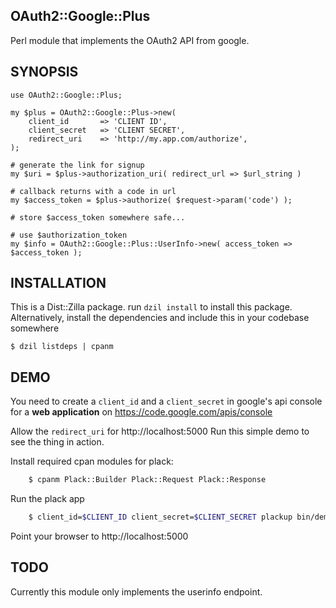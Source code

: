 ## OAuth2::Google::Plus

Perl module that implements the OAuth2 API from google.

## SYNOPSIS

    use OAuth2::Google::Plus;

    my $plus = OAuth2::Google::Plus->new(
        client_id       => 'CLIENT ID',
        client_secret   => 'CLIENT SECRET',
        redirect_uri    => 'http://my.app.com/authorize',
    );

    # generate the link for signup
    my $uri = $plus->authorization_uri( redirect_url => $url_string )

    # callback returns with a code in url
    my $access_token = $plus->authorize( $request->param('code') );

    # store $access_token somewhere safe...

    # use $authorization_token
    my $info = OAuth2::Google::Plus::UserInfo->new( access_token => $access_token );

## INSTALLATION

This is a Dist::Zilla package. run `dzil install` to install this package.
Alternatively, install the dependencies and include this in your codebase somewhere

    $ dzil listdeps | cpanm

## DEMO

You need to create a `client_id` and a `client_secret` in google's api console for a **web application**
on https://code.google.com/apis/console

Allow the `redirect_uri` for http://localhost:5000
Run this simple demo to see the thing in action.

Install required cpan modules for plack:

```bash
    $ cpanm Plack::Builder Plack::Request Plack::Response
```

Run the plack app

```bash
    $ client_id=$CLIENT_ID client_secret=$CLIENT_SECRET plackup bin/demo.pl
```

Point your browser to http://localhost:5000


## TODO

Currently this module only implements the userinfo endpoint.
